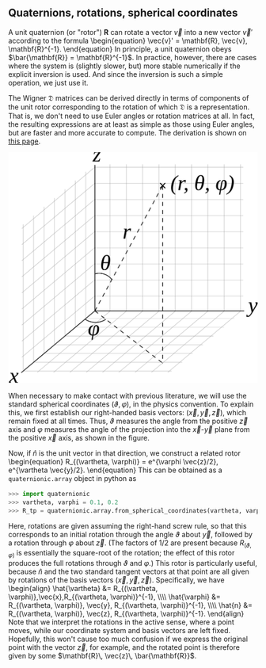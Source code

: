 ## Quaternions, rotations, spherical coordinates

A unit quaternion (or "rotor") $\mathbf{R}$ can rotate a vector
$\vec{v}$ into a new vector $\vec{v}'$ according to the
formula
\begin{equation}
  \vec{v}' = \mathbf{R}\, \vec{v}\, \mathbf{R}^{-1}.
\end{equation}
In principle, a unit quaternion obeys $\bar{\mathbf{R}} =
\mathbf{R}^{-1}$.  In practice, however, there are cases where the
system is (slightly slower, but) more stable numerically if the
explicit inversion is used.  And since the inversion is such a simple
operation, we just use it.

The Wigner $\mathfrak{D}$ matrices can be derived directly in terms of
components of the unit rotor corresponding to the rotation of which
$\mathfrak{D}$ is a representation.  That is, we don't need to use
Euler angles or rotation matrices at all.  In fact, the resulting
expressions are at least as simple as those using Euler angles, but
are faster and more accurate to compute.  The derivation is shown on
[this page](WignerDMatrices).

![Spherical-coordinate system; By Andeggs, via Wikimedia Commons](images/3D_Spherical_Coords.svg)

When necessary to make contact with previous literature, we will use
the standard spherical coordinates $(\vartheta, \varphi)$, in the
physics convention.  To explain this, we first establish our
right-handed basis vectors: $(\vec{x}, \vec{y}, \vec{z})$, which
remain fixed at all times.  Thus, $\vartheta$ measures the angle from
the positive $\vec{z}$ axis and $\varphi$ measures the angle of the
projection into the $\vec{x}$-$\vec{y}$ plane from the positive
$\vec{x}$ axis, as shown in the figure.

Now, if $\hat{n}$ is the unit vector in that direction, we construct a
related rotor
\begin{equation}
  R_{(\vartheta, \varphi)} = e^{\varphi \vec{z}/2}\, e^{\vartheta \vec{y}/2}.
\end{equation}
This can be obtained as a `quaternionic.array` object in python as

```python
>>> import quaternionic
>>> vartheta, varphi = 0.1, 0.2
>>> R_tp = quaternionic.array.from_spherical_coordinates(vartheta, varphi)
```

Here, rotations are given assuming the right-hand screw rule, so that
this corresponds to an initial rotation through the angle $\vartheta$
about $\vec{y}$, followed by a rotation through $\varphi$ about
$\vec{z}$.  (The factors of $1/2$ are present because $R_{(\vartheta, \varphi)}$
is essentially the square-root of the rotation; the effect of this
rotor produces the full rotations through $\vartheta$ and $\varphi$.)
This rotor is particularly useful, because $\hat{n}$ and the two
standard tangent vectors at that point are all given by rotations of
the basis vectors $(\vec{x}, \vec{y}, \vec{z})$.  Specifically,
we have
\begin{align}
  \hat{\vartheta} &= R_{(\vartheta, \varphi)}\,\vec{x}\,R_{(\vartheta, \varphi)}^{-1}, \\\\\\\\
  \hat{\varphi} &= R_{(\vartheta, \varphi)}\, \vec{y}\, R_{(\vartheta, \varphi)}^{-1}, \\\\\\\\
  \hat{n} &= R_{(\vartheta, \varphi)}\, \vec{z}\, R_{(\vartheta, \varphi)}^{-1}.
\end{align}
Note that we interpret the rotations in the active sense, where a
point moves, while our coordinate system and basis vectors are left
fixed.  Hopefully, this won't cause too much confusion if we express
the original point with the vector $\vec{z}$, for example, and the
rotated point is therefore given by some $\mathbf{R}\, \vec{z}\,
\bar{\mathbf{R}}$.
